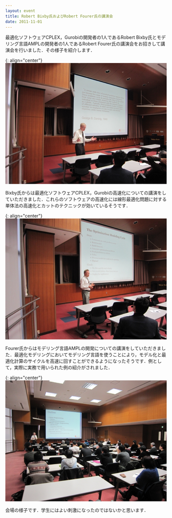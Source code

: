 ```yaml
---
layout: event
title: Robert Bixby氏およびRobert Fourer氏の講演会
date: 2011-11-01
---
```


最適化ソフトウェアCPLEX，Gurobiの開発者の1人であるRobert Bixby氏とモデリング言語AMPLの開発者の1人であるRobert Fourer氏の講演会をお招きして講演会を行いました．その様子を紹介します．

{: align="center"}
![Bixby氏の講演](/images/events/011/01.jpg)

Bixby氏からは最適化ソフトウェアCPLEX，Gurobiの高速化についての講演をしていただきました．これらのソフトウェアの高速化には線形最適化問題に対する単体法の高速化とカットのテクニックが効いているそうです．

{: align="center"}
![Fourer氏の講演](/images/events/011/02.jpg)

Fourer氏からはモデリング言語AMPLの開発についての講演をしていただきました．最適化モデリングにおいてモデリング言語を使うことにより，モデル化と最適化計算のサイクルを高速に回すことができるようになったそうです．例として，実際に実務で用いられた例の紹介がされました．

{: align="center"}
![会場の様子](/images/events/011/03.jpg)

会場の様子です．学生にはよい刺激になったのではないかと思います．
